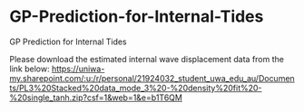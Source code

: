 # GP-Prediction-for-Internal-Tides
GP Prediction for Internal Tides

Please download the estimated internal wave displacement data from the link below:
https://uniwa-my.sharepoint.com/:u:/r/personal/21924032_student_uwa_edu_au/Documents/PL3%20Stacked%20data_mode_3%20-%20density%20fit%20-%20single_tanh.zip?csf=1&web=1&e=b1T6QM
